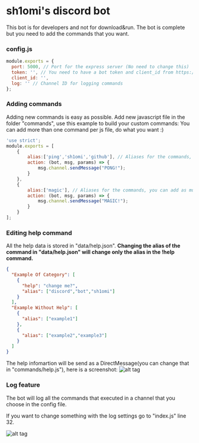# sh1omi's discord bot
This bot is for developers and not for download&run.
The bot is complete but you need to add the commands that you want.
### config.js
```javascript
module.exports = {
  port: 5000, // Port for the express server (No need to change this)
  token: '', // You need to have a bot token and client_id from https://discordapp.com/developers/applications/me
  client_id: '',
  log: '' // Channel ID for logging commands
};
```
### Adding commands
Adding new commands is easy as possible.
Add new javascript file in the folder "commands", use this example to build your custom commands:
You can add more than one command per js file, do what you want :)
```javascript
'use strict';
module.exports = [
	{
		alias:['ping','sh1omi','github'], // Aliases for the commands, you can add as much as you want.
		action: (bot, msg, params) => {
			msg.channel.sendMessage("PONG!");
		}
	},
	{
		alias:['magic'], // Aliases for the commands, you can add as much as you want.
		action: (bot, msg, params) => {
			msg.channel.sendMessage("MAGIC!");
		}
	}
];
```
### Editing help command
All the help data is stored in "data/help.json".
**Changing the alias of the command in "data/help.json" will change only the alias in the !help command.**
```json
{
  "Example Of Category": [
    {
      "help": "change me?",
      "alias": ["discord","bot","sh1omi"]
    }
  ],
  "Example Without Help": [
    {
      "alias": ["example1"]
    },
    {
      "alias": ["example2","example3"]
    }
  ]
}
```
The help infomartion will be send as a DirectMessage(you can change that in "commands/help.js"), here is a screenshot:
![alt tag](http://i.imgur.com/xlXec48.png)
### Log feature
The bot will log all the commands that executed in a channel that you choose in the config file.

If you want to change something with the log settings go to "index.js" line 32.

![alt tag](http://i.imgur.com/sYtYCqm.png)
